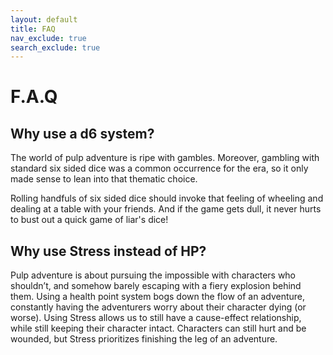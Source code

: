 ```yaml
---
layout: default
title: FAQ
nav_exclude: true
search_exclude: true
---
```


# F.A.Q

## Why use a d6 system?

The world of pulp adventure is ripe with gambles. Moreover, gambling with standard six sided dice was a common occurrence for the era, so it only made sense to lean into that thematic choice.

Rolling handfuls of six sided dice should invoke that feeling of wheeling and dealing at a table with your friends. And if the game gets dull, it never hurts to bust out a quick game of liar's dice!

## Why use Stress instead of HP?

Pulp adventure is about pursuing the impossible with characters who shouldn’t, and somehow barely escaping with a fiery explosion behind them. Using a health point system bogs down the flow of an adventure, constantly having the adventurers worry about their character dying (or worse). Using Stress allows us to still have a cause-effect relationship, while still keeping their character intact. Characters can still hurt and be wounded, but Stress prioritizes finishing the leg of an adventure.
